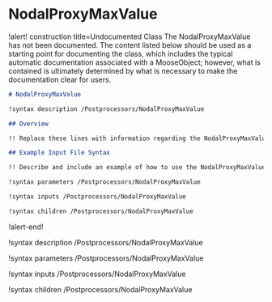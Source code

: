 # NodalProxyMaxValue

!alert! construction title=Undocumented Class
The NodalProxyMaxValue has not been documented. The content listed below should be used as a starting point for
documenting the class, which includes the typical automatic documentation associated with a
MooseObject; however, what is contained is ultimately determined by what is necessary to make the
documentation clear for users.

```markdown
# NodalProxyMaxValue

!syntax description /Postprocessors/NodalProxyMaxValue

## Overview

!! Replace these lines with information regarding the NodalProxyMaxValue object.

## Example Input File Syntax

!! Describe and include an example of how to use the NodalProxyMaxValue object.

!syntax parameters /Postprocessors/NodalProxyMaxValue

!syntax inputs /Postprocessors/NodalProxyMaxValue

!syntax children /Postprocessors/NodalProxyMaxValue
```
!alert-end!

!syntax description /Postprocessors/NodalProxyMaxValue

!syntax parameters /Postprocessors/NodalProxyMaxValue

!syntax inputs /Postprocessors/NodalProxyMaxValue

!syntax children /Postprocessors/NodalProxyMaxValue
